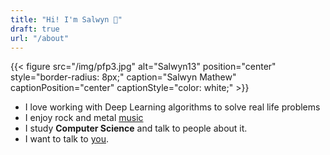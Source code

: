 ```yaml
---
title: "Hi! I'm Salwyn 👋"
draft: true
url: "/about"
---
```

{{< figure src="/img/pfp3.jpg" alt="Salwyn13" position="center" style="border-radius: 8px;" caption="Salwyn Mathew" captionPosition="center" captionStyle="color: white;" >}}

- I love working with Deep Learning algorithms to solve real life problems
- I enjoy rock and metal [music](https://open.spotify.com/user/31mxx4g5q44fzgowxglmktzmiqia?si=b53a3868f2b84bec)
- I study **Computer Science** and talk to people about it.
- I want to talk to [you](https://mail.google.com/mail/u/0/?fs=1&to=salwynmathew13@gmail.com&tf=cm).
